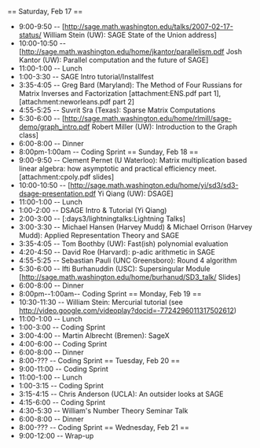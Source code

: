 == Saturday, Feb 17 ==
 * 9:00-9:50 -- [http://sage.math.washington.edu/talks/2007-02-17-status/ William Stein (UW): SAGE State of the Union address]
 * 10:00-10:50 -- [http://sage.math.washington.edu/home/jkantor/parallelism.pdf Josh Kantor (UW): Parallel computation and the future of SAGE]
 * 11:00-1:00 -- Lunch
 * 1:00-3:30 -- SAGE Intro tutorial/Installfest
 * 3:35-4:05 -- Greg Bard (Maryland): The Method of Four Russians for Matrix Inverses and Factorization [attachment:ENS.pdf part 1], [attachment:neworleans.pdf part 2]
 * 4:55-5:25 -- Suvrit Sra (Texas): Sparse Matrix Computations
 * 5:30-6:00 -- [http://sage.math.washington.edu/home/rlmill/sage-demo/graph_intro.pdf Robert Miller (UW): Introduction to the Graph class]
 * 6:00-8:00 -- Dinner
 * 8:00pm-1:00am -- Coding Sprint
== Sunday, Feb 18 ==
 * 9:00-9:50 -- Clement Pernet (U Waterloo): Matrix multiplication based linear algebra: how asymptotic and practical efficiency meet. [attachment:cpoly.pdf slides]
 * 10:00-10:50 -- [http://sage.math.washington.edu/home/yi/sd3/sd3-dsage-presentation.pdf Yi Qiang (UW): DSAGE]
 * 11:00-1:00 -- Lunch
 * 1:00-2:00 -- DSAGE Intro & Tutorial (Yi Qiang)
 * 2:00-3:00 -- [:days3/lightningtalks:Lightning Talks]
 * 3:00-3:30 -- Michael Hansen (Harvey Mudd) & Michael Orrison (Harvey Mudd):  Applied Representation Theory and SAGE
 * 3:35-4:05 -- Tom Boothby (UW): Fast(ish) polynomial evaluation
 * 4:20-4:50 -- David Roe (Harvard): p-adic arithmetic in SAGE
 * 4:55-5:25 -- Sebastian Pauli (UNC Greensboro): Round 4 algorithm
 * 5:30-6:00 -- Ifti Burhanuddin (USC): Supersingular Module [http://sage.math.washington.edu/home/burhanud/SD3_talk/ Slides]
 * 6:00-8:00 -- Dinner
 * 8:00pm--1:00am-- Coding Sprint
== Monday, Feb 19 ==
 * 10:30-11:30 -- William Stein: Mercurial tutorial (see http://video.google.com/videoplay?docid=-7724296011317502612)
 * 11:00-1:00 -- Lunch
 * 1:00-3:00 -- Coding Sprint
 * 3:00-4:00 -- Martin Albrecht (Bremen): SageX
 * 4:00-6:00 -- Coding Sprint
 * 6:00-8:00 -- Dinner
 * 8:00-??? -- Coding Sprint
== Tuesday, Feb 20 ==
 * 9:00-11:00 -- Coding Sprint
 * 11:00-1:00 -- Lunch
 * 1:00-3:15 -- Coding Sprint
 * 3:15-4:15 -- Chris Anderson (UCLA): An outsider looks at SAGE
 * 4:15-6:00 -- Coding Sprint
 * 4:30-5:30 -- William's Number Theory Seminar Talk 
 * 6:00-8:00 -- Dinner
 * 8:00-??? -- Coding Sprint
== Wednesday, Feb 21 ==
 * 9:00-12:00 -- Wrap-up
